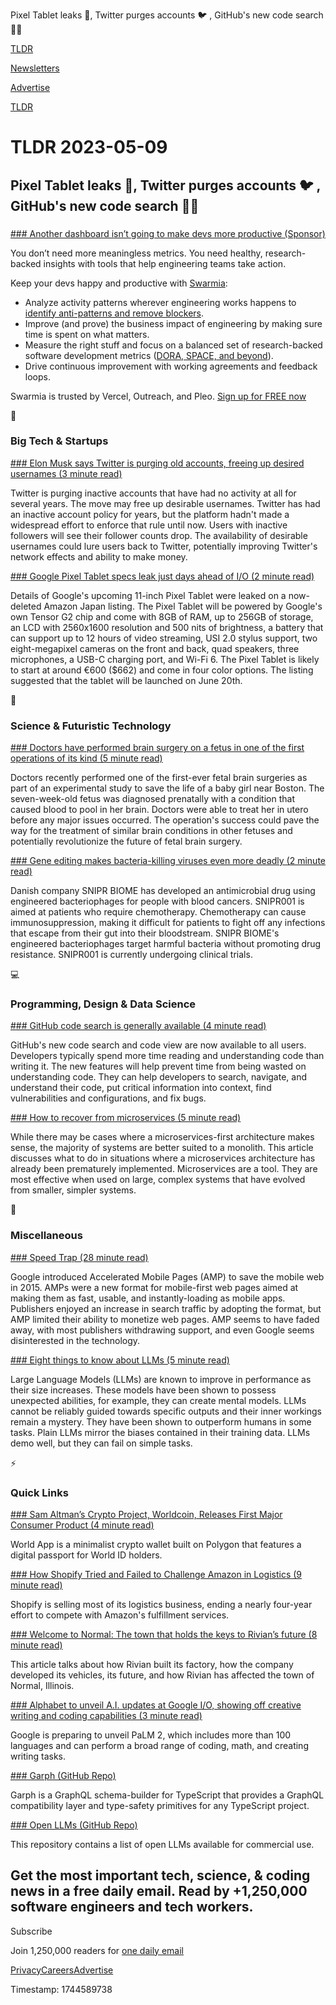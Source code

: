 Pixel Tablet leaks 📱, Twitter purges accounts 🐦 , GitHub's new code search 👨‍💻

[TLDR](/)

[Newsletters](/newsletters)

[Advertise](https://advertise.tldr.tech/)

[TLDR](/)

# TLDR 2023-05-09

## Pixel Tablet leaks 📱, Twitter purges accounts 🐦 , GitHub's new code search 👨‍💻

### 

[### Another dashboard isn’t going to make devs more productive (Sponsor)](https://www.swarmia.com/product/?utm_campaign=TLDR&amp;utm_source=email&amp;utm_medium=cpv&amp;utm_content=may23)

You don’t need more meaningless metrics. You need healthy, research-backed insights with tools that help engineering teams take action.

Keep your devs happy and productive with [Swarmia](https://www.swarmia.com/product/?utm_campaign=TLDR&utm_source=email&utm_medium=cpv&utm_content=may23):

* Analyze activity patterns wherever engineering works happens to [identify anti-patterns and remove blockers](https://www.swarmia.com/product/?utm_campaign=TLDR&utm_source=email&utm_medium=cpv&utm_content=may23).
* Improve (and prove) the business impact of engineering by making sure time is spent on what matters.
* Measure the right stuff and focus on a balanced set of research-backed software development metrics ([DORA, SPACE, and beyond](https://www.swarmia.com/product/?utm_campaign=TLDR&utm_source=email&utm_medium=cpv&utm_content=may23)).
* Drive continuous improvement with working agreements and feedback loops.

Swarmia is trusted by Vercel, Outreach, and Pleo. [Sign up for FREE now](https://www.swarmia.com/product/?utm_campaign=TLDR&utm_source=email&utm_medium=cpv&utm_content=may23)

📱

### Big Tech & Startups

[### Elon Musk says Twitter is purging old accounts, freeing up desired usernames (3 minute read)](https://techcrunch.com/2023/05/08/elon-musk-says-twitter-is-purging-old-accounts-freeing-up-desired-usernames/?utm_source=tldrnewsletter)

Twitter is purging inactive accounts that have had no activity at all for several years. The move may free up desirable usernames. Twitter has had an inactive account policy for years, but the platform hadn't made a widespread effort to enforce that rule until now. Users with inactive followers will see their follower counts drop. The availability of desirable usernames could lure users back to Twitter, potentially improving Twitter's network effects and ability to make money.

[### Google Pixel Tablet specs leak just days ahead of I/O (2 minute read)](https://www.theverge.com/2023/5/8/23715130/google-pixel-tablet-specs-leak-release-date-io?utm_source=tldrnewsletter)

Details of Google's upcoming 11-inch Pixel Tablet were leaked on a now-deleted Amazon Japan listing. The Pixel Tablet will be powered by Google's own Tensor G2 chip and come with 8GB of RAM, up to 256GB of storage, an LCD with 2560x1600 resolution and 500 nits of brightness, a battery that can support up to 12 hours of video streaming, USI 2.0 stylus support, two eight-megapixel cameras on the front and back, quad speakers, three microphones, a USB-C charging port, and Wi-Fi 6. The Pixel Tablet is likely to start at around €600 ($662) and come in four color options. The listing suggested that the tablet will be launched on June 20th.

🚀

### Science & Futuristic Technology

[### Doctors have performed brain surgery on a fetus in one of the first operations of its kind (5 minute read)](https://archive.ph/4uhHJ#selection-305.0-315.50?utm_source=tldrnewsletter)

Doctors recently performed one of the first-ever fetal brain surgeries as part of an experimental study to save the life of a baby girl near Boston. The seven-week-old fetus was diagnosed prenatally with a condition that caused blood to pool in her brain. Doctors were able to treat her in utero before any major issues occurred. The operation's success could pave the way for the treatment of similar brain conditions in other fetuses and potentially revolutionize the future of fetal brain surgery.

[### Gene editing makes bacteria-killing viruses even more deadly (2 minute read)](https://arstechnica.com/science/2023/05/gene-editing-makes-bacteria-killing-viruses-even-more-deadly/?utm_source=tldrnewsletter)

Danish company SNIPR BIOME has developed an antimicrobial drug using engineered bacteriophages for people with blood cancers. SNIPR001 is aimed at patients who require chemotherapy. Chemotherapy can cause immunosuppression, making it difficult for patients to fight off any infections that escape from their gut into their bloodstream. SNIPR BIOME's engineered bacteriophages target harmful bacteria without promoting drug resistance. SNIPR001 is currently undergoing clinical trials.

💻

### Programming, Design & Data Science

[### GitHub code search is generally available (4 minute read)](https://github.blog/2023-05-08-github-code-search-is-generally-available/?utm_source=tldrnewsletter)

GitHub's new code search and code view are now available to all users. Developers typically spend more time reading and understanding code than writing it. The new features will help prevent time from being wasted on understanding code. They can help developers to search, navigate, and understand their code, put critical information into context, find vulnerabilities and configurations, and fix bugs.

[### How to recover from microservices (5 minute read)](https://world.hey.com/dhh/how-to-recover-from-microservices-ce3803cc?utm_source=tldrnewsletter)

While there may be cases where a microservices-first architecture makes sense, the majority of systems are better suited to a monolith. This article discusses what to do in situations where a microservices architecture has already been prematurely implemented. Microservices are a tool. They are most effective when used on large, complex systems that have evolved from smaller, simpler systems.

🎁

### Miscellaneous

[### Speed Trap (28 minute read)](https://www.theverge.com/23711172/google-amp-accelerated-mobile-pages-search-publishers-lawsuit?utm_source=tldrnewsletter)

Google introduced Accelerated Mobile Pages (AMP) to save the mobile web in 2015. AMPs were a new format for mobile-first web pages aimed at making them as fast, usable, and instantly-loading as mobile apps. Publishers enjoyed an increase in search traffic by adopting the format, but AMP limited their ability to monetize web pages. AMP seems to have faded away, with most publishers withdrawing support, and even Google seems disinterested in the technology.

[### Eight things to know about LLMs (5 minute read)](https://swizec.com/blog/eight-things-to-know-about-llms/?utm_source=tldrnewsletter)

Large Language Models (LLMs) are known to improve in performance as their size increases. These models have been shown to possess unexpected abilities, for example, they can create mental models. LLMs cannot be reliably guided towards specific outputs and their inner workings remain a mystery. They have been shown to outperform humans in some tasks. Plain LLMs mirror the biases contained in their training data. LLMs demo well, but they can fail on simple tasks.

⚡

### Quick Links

[### Sam Altman’s Crypto Project, Worldcoin, Releases First Major Consumer Product (4 minute read)](https://www.coindesk.com/tech/2023/05/08/sam-altmans-crypto-project-worldcoin-releases-first-major-consumer-product/?utm_source=tldrnewsletter)

World App is a minimalist crypto wallet built on Polygon that features a digital passport for World ID holders.

[### How Shopify Tried and Failed to Challenge Amazon in Logistics (9 minute read)](https://archive.ph/67hXd?utm_source=tldrnewsletter)

Shopify is selling most of its logistics business, ending a nearly four-year effort to compete with Amazon's fulfillment services.

[### Welcome to Normal: The town that holds the keys to Rivian’s future (8 minute read)](https://arstechnica.com/cars/2023/05/welcome-to-normal-the-town-that-holds-the-keys-to-rivians-future/?utm_source=tldrnewsletter)

This article talks about how Rivian built its factory, how the company developed its vehicles, its future, and how Rivian has affected the town of Normal, Illinois.

[### Alphabet to unveil A.I. updates at Google I/O, showing off creative writing and coding capabilities (3 minute read)](https://www.cnbc.com/2023/05/08/google-io-to-feature-ai-updates-showing-off-palm-2-llm.html?utm_source=tldrnewsletter)

Google is preparing to unveil PaLM 2, which includes more than 100 languages and can perform a broad range of coding, math, and creating writing tasks.

[### Garph (GitHub Repo)](https://github.com/stepci/garph?utm_source=tldrnewsletter)

Garph is a GraphQL schema-builder for TypeScript that provides a GraphQL compatibility layer and type-safety primitives for any TypeScript project.

[### Open LLMs (GitHub Repo)](https://github.com/eugeneyan/open-llms?utm_source=tldrnewsletter)

This repository contains a list of open LLMs available for commercial use.

## Get the most important tech, science, & coding news in a free daily email. Read by +1,250,000 software engineers and tech workers.

Subscribe

Join 1,250,000 readers for [one daily email](/api/latest/tech)

[Privacy](/privacy)[Careers](https://jobs.ashbyhq.com/tldr.tech)[Advertise](/tech/advertise)

Timestamp: 1744589738